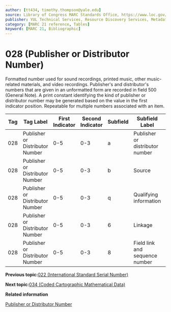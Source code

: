 ```yaml
---
author: [tt434, timothy.thompson@yale.edu]
source: Library of Congress MARC Standards Office, https://www.loc.gov/marc/bibliographic/bd028.html
publisher: YUL Technical Services, Resource Discovery Services, Metadata Services Unit
category: [MARC 21 reference, Tables]
keyword: [MARC 21, Bibliographic]
---
```


# 028 \(Publisher or Distributor Number\)

Formatted number used for sound recordings, printed music, other music-related materials, and video recordings. Publisher's and distributor's numbers that are given in an unformatted form are recorded in field 500 \(General Note\). A print constant identifying the kind of publisher or distributor number may be generated based on the value in the first indicator position. Repeatable for multiple numbers associated with an item.

|Tag|Tag Label|First Indicator|Second Indicator|Subfield|Subfield Label|Repeatable|
|---|---------|---------------|----------------|--------|--------------|----------|
|028|Publisher or Distributor Number|0-5|0-3|a|Publisher or distributor number|F|
|028|Publisher or Distributor Number|0-5|0-3|b|Source|F|
|028|Publisher or Distributor Number|0-5|0-3|q|Qualifying information|T|
|028|Publisher or Distributor Number|0-5|0-3|6|Linkage|F|
|028|Publisher or Distributor Number|0-5|0-3|8|Field link and sequence number|T|

**Previous topic:**[022 \(International Standard Serial Number\)](../tables/022_bib_table.md)

**Next topic:**[034 \(Coded Cartographic Mathematical Data\)](../tables/034_bib_table.md)

**Related information**  


[Publisher or Distributor Number](../tasks/identifiers/publisher_or_distributor_number.md)

